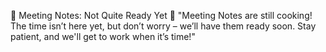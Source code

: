 📝 Meeting Notes: Not Quite Ready Yet 🚧
"Meeting Notes are still cooking! The time isn’t here yet, but don’t worry – we’ll have them ready soon. Stay patient, and we'll get to work when it’s time!"
